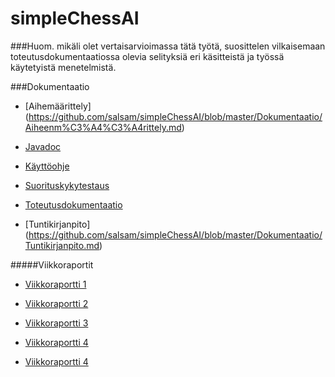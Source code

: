 # simpleChessAI

###Huom. mikäli olet vertaisarvioimassa tätä työtä, suosittelen vilkaisemaan toteutusdokumentaatiossa olevia selityksiä eri käsitteistä ja työssä käytetyistä menetelmistä.

###Dokumentaatio
- [Aihemäärittely] (https://github.com/salsam/simpleChessAI/blob/master/Dokumentaatio/Aiheenm%C3%A4%C3%A4rittely.md) 

- [Javadoc](https://htmlpreview.github.io/?https://github.com/salsam/simpleChessAI/blob/master/Dokumentaatio/site/apidocs/index.html)

- [Käyttöohje](https://github.com/salsam/simpleChessAI/blob/master/K%C3%A4ytt%C3%B6ohje.md)
 
- [Suorituskykytestaus](https://github.com/salsam/simpleChessAI/blob/master/Dokumentaatio/Suorituskykytestaus.md)

- [Toteutusdokumentaatio](https://github.com/salsam/simpleChessAI/blob/master/Dokumentaatio/Toteutusdokumentti.md)

- [Tuntikirjanpito] (https://github.com/salsam/simpleChessAI/blob/master/Dokumentaatio/Tuntikirjanpito.md)

#####Viikkoraportit

- [Viikkoraportti 1](https://github.com/salsam/simpleChessAI/blob/master/Dokumentaatio/Viikkoraportti%201.md)

- [Viikkoraportti 2](https://github.com/salsam/simpleChessAI/blob/master/Dokumentaatio/Viikkoraportti%202.md) 

- [Viikkoraportti 3](https://github.com/salsam/simpleChessAI/blob/master/Dokumentaatio/Viikkoraportti%203.md) 

- [Viikkoraportti 4](https://github.com/salsam/simpleChessAI/blob/master/Dokumentaatio/Viikkoraportti%204.md)

- [Viikkoraportti 4](https://github.com/salsam/simpleChessAI/blob/master/Dokumentaatio/Viikkoraportti%205.md)

